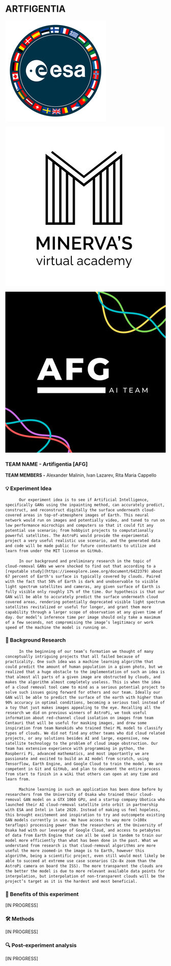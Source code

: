 # ARTFIGENTIA

![images/image1.png](images/image1.png)

![images/image2.png](images/image2.png)

![images/image3.png](images/image3.png)

### **TEAM NAME -** Artifigentia **[AFG]**
**TEAM MEMBERS -** Alexander Malinin, Ivan Lazarev, Rita Maria Cappello

### **💡 Experiment Idea**

          Our experiment idea is to see if Artificial Intelligence, specifically GANs using the inpainting method, can accurately predict, construct, and reconstruct digitally the surface underneath cloud-covered areas in top-of-atmosphere images of Earth. This neural network would run on images and potentially video, and tuned to run on low performance microchips and computers so that it could fit any potential use scenario; from hobbyist projects to computationally powerful satellites. The AstroPi would provide the experimental project a very useful realistic use scenario, and the generated data and code will be made public for future contestants to utilize and learn from under the MIT license on GitHub.

          In our background and preliminary research in the topic of cloud-removal GANs we were shocked to find out that according to a [reputable study](https://ieeexplore.ieee.org/document/6422379) about 67 percent of Earth's surface is typically covered by clouds. Paired with the fact that 50% of Earth is dark and unobservable to visible light spectrum satellites and cameras, any given surface of Earth is fully visible only roughly 17% of the time. Our hypothesis is that our GAN will be able to accurately predict the surface underneath cloud covered areas, rendering potentially deprecated visible light spectrum satellites revitalized or useful for longer, and grant them more capability through a larger scope of observation at any given time of day. Our model’s inference time per image should only take a maximum of a few seconds, not compromising the image’s legitimacy or work speed of the machine the model is running on.

### **📝 Background Research**

          In the beginning of our team’s formation we thought of many conceptually intriguing projects that all failed because of practicality. One such idea was a machine learning algorithm that could predict the amount of human population in a given photo, but we realized that a huge obstacle to the implementation of such an idea is that almost all parts of a given image are obstructed by clouds, and makes the algorithm almost completely useless. This is when the idea of a cloud removal tool came to mind as a serious potential project to solve such issues going forward for others and our team. Ideally our GAN will be able to predict the surface of the earth with higher than 90% accuracy in optimal conditions, becoming a serious tool instead of a toy that just makes images appealing to the eye. Recalling all the research we did on previous winners of AstroPi, we took useful information about red-channel cloud isolation on images from team Centauri that will be useful for masking images, and drew some inspiration from team Nanokids who trained their ML model to classify types of clouds. We did not find any other teams who did cloud related projects, or any solutions besides AI and large, expensive, new satellite technology to the problem of cloud image obstruction. Our team has extensive experience with programming in python, the Raspberri Pi, advanced mathematics, and most importantly we are passionate and excited to build an AI model from scratch, using Tensorflow, Earth Engine, and Google Cloud to train the model. We are competent in Git and GitHub, and plan to document the entire process from start to finish in a wiki that others can open at any time and learn from.

          Machine learning in such an application has been done before by researchers from the University of Osaka who trained their cloud-removal GAN model on a GTX 1060 GPU, and a startup company Ubotica who launched their AI cloud-removal satellite into orbit in partnership with ESA and Intel in late 2020. Instead of making us feel hopeless, this brought excitement and inspiration to try and outcompete existing GAN models currently in use. We have access to way more (>100x teraflops) processing power than the researchers at the University of Osaka had with our leverage of Google Cloud, and access to petabytes of data from Earth Engine that can all be used in tandem to train our model more efficiently than what has been done in the past. What we understand from research is that cloud-removal algorithms are more useful the more zoomed-in the image is to Earth, however this algorithm, being a scientific project, even still would most likely be able to succeed at extreme use case scenarios (2x-8x zoom than the AstroPi camera on board the ISS). The more transparent the clouds are the better the model is due to more relevant available data points for interpolation, but interpolation of non-transparent clouds will be the project’s target as it is the hardest and most beneficial.

### **🔬 Benefits of this experiment**

[IN PROGRESS]

### **🛠️ Methods**

[IN PROGRESS]

### **🔍 Post-experiment analysis**

[IN PROGRESS]